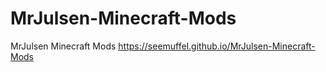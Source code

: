 # MrJulsen-Minecraft-Mods
MrJulsen Minecraft Mods
https://seemuffel.github.io/MrJulsen-Minecraft-Mods
